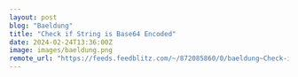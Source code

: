 ```yaml
---
layout: post
blog: "Baeldung"
title: "Check if String is Base64 Encoded"
date: 2024-02-24T13:36:00Z
image: images/baeldung.png
remote_url: "https://feeds.feedblitz.com/~/872085860/0/baeldung~Check-if-String-is-Base-Encoded"
---
```

